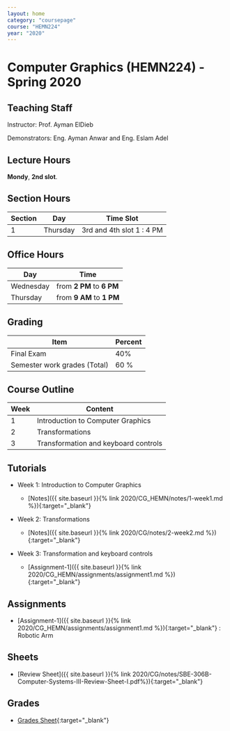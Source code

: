```yaml
---
layout: home
category: "coursepage"
course: "HEMN224"
year: "2020"
---
```


# Computer  Graphics \(HEMN224\) - Spring 2020

## Teaching Staff

Instructor: Prof. Ayman ElDieb

Demonstrators:  Eng. Ayman Anwar and Eng. Eslam Adel  

## Lecture Hours

**Mondy**, **2nd slot**.

## Section Hours

| Section | Day | Time Slot |
|---------|-----|-----------|
|   1     | Thursday | 3rd and 4th slot  1 : 4 PM |

## Office Hours

| Day | Time |
|-----|-----------|
| Wednesday | from **2 PM** to **6 PM** |
| Thursday | from **9 AM** to **1 PM** |

## Grading

| Item | Percent  |
|-----|-----------|
| Final Exam | 40%  |
| Semester work grades (Total) | 60 % |


## Course Outline

| Week | Content |
|------|---------| 
|   1  | Introduction to Computer Graphics| 
|   2  | Transformations|  
|   3  | Transformation and keyboard controls  | 

## Tutorials

* Week 1: Introduction to Computer Graphics
    * [Notes]({{ site.baseurl }}{% link 2020/CG_HEMN/notes/1-week1.md %}){:target="_blank"}

* Week 2: Transformations
    * [Notes]({{ site.baseurl }}{% link 2020/CG/notes/2-week2.md %}){:target="_blank"}

* Week 3: Transformation and keyboard controls
    * [Assignment-1]({{ site.baseurl }}{% link 2020/CG_HEMN/assignments/assignment1.md %}){:target="_blank"}

## Assignments
    
* [Assignment-1]({{ site.baseurl }}{% link 2020/CG_HEMN/assignments/assignment1.md %}){:target="_blank"} : Robotic Arm 

## Sheets 

* [Review Sheet]({{ site.baseurl }}{% link 2020/CG/notes/SBE-306B-Computer-Systems-III-Review-Sheet-I.pdf%}){:target="_blank"} 


## Grades 

* [Grades Sheet](https://drive.google.com/open?id=1IAU1SLBzATLk48t3i6tgwj76hM27dI0B){:target="_blank"}